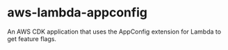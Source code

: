 # aws-lambda-appconfig
An AWS CDK application that uses the AppConfig extension for Lambda to get feature flags.
